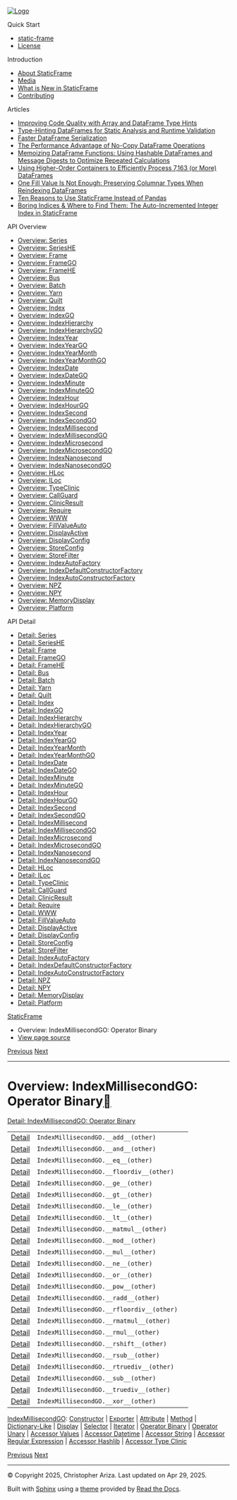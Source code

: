 [![Logo](../_static/sf-logo-web_icon-small.png)](../index.md)

Quick Start

* [static-frame](../readme.md)
* [License](../license.md)

Introduction

* [About StaticFrame](../intro.md)
* [Media](../intro.html#media)
* [What is New in StaticFrame](../new.md)
* [Contributing](../contributing.md)

Articles

* [Improving Code Quality with Array and DataFrame Type Hints](../articles/guard.md)
* [Type-Hinting DataFrames for Static Analysis and Runtime Validation](../articles/ftyping.md)
* [Faster DataFrame Serialization](../articles/serialize.md)
* [The Performance Advantage of No-Copy DataFrame Operations](../articles/no_copy.md)
* [Memoizing DataFrame Functions: Using Hashable DataFrames and Message Digests to Optimize Repeated Calculations](../articles/hash.md)
* [Using Higher-Order Containers to Efficiently Process 7,163 (or More) DataFrames](../articles/uhoc.md)
* [One Fill Value Is Not Enough: Preserving Columnar Types When Reindexing DataFrames](../articles/fill_value.md)
* [Ten Reasons to Use StaticFrame Instead of Pandas](../articles/upgrade.md)
* [Boring Indices & Where to Find Them: The Auto-Incremented Integer Index in StaticFrame](../articles/aiii.md)

API Overview

* [Overview: Series](series.md)
* [Overview: SeriesHE](series_he.md)
* [Overview: Frame](frame.md)
* [Overview: FrameGO](frame_go.md)
* [Overview: FrameHE](frame_he.md)
* [Overview: Bus](bus.md)
* [Overview: Batch](batch.md)
* [Overview: Yarn](yarn.md)
* [Overview: Quilt](quilt.md)
* [Overview: Index](index.md)
* [Overview: IndexGO](index_go.md)
* [Overview: IndexHierarchy](index_hierarchy.md)
* [Overview: IndexHierarchyGO](index_hierarchy_go.md)
* [Overview: IndexYear](index_year.md)
* [Overview: IndexYearGO](index_year_go.md)
* [Overview: IndexYearMonth](index_year_month.md)
* [Overview: IndexYearMonthGO](index_year_month_go.md)
* [Overview: IndexDate](index_date.md)
* [Overview: IndexDateGO](index_date_go.md)
* [Overview: IndexMinute](index_minute.md)
* [Overview: IndexMinuteGO](index_minute_go.md)
* [Overview: IndexHour](index_hour.md)
* [Overview: IndexHourGO](index_hour_go.md)
* [Overview: IndexSecond](index_second.md)
* [Overview: IndexSecondGO](index_second_go.md)
* [Overview: IndexMillisecond](index_millisecond.md)
* [Overview: IndexMillisecondGO](index_millisecond_go.md)
* [Overview: IndexMicrosecond](index_microsecond.md)
* [Overview: IndexMicrosecondGO](index_microsecond_go.md)
* [Overview: IndexNanosecond](index_nanosecond.md)
* [Overview: IndexNanosecondGO](index_nanosecond_go.md)
* [Overview: HLoc](hloc.md)
* [Overview: ILoc](iloc.md)
* [Overview: TypeClinic](type_clinic.md)
* [Overview: CallGuard](call_guard.md)
* [Overview: ClinicResult](clinic_result.md)
* [Overview: Require](require.md)
* [Overview: WWW](www.md)
* [Overview: FillValueAuto](fill_value_auto.md)
* [Overview: DisplayActive](display_active.md)
* [Overview: DisplayConfig](display_config.md)
* [Overview: StoreConfig](store_config.md)
* [Overview: StoreFilter](store_filter.md)
* [Overview: IndexAutoFactory](index_auto_factory.md)
* [Overview: IndexDefaultConstructorFactory](index_default_constructor_factory.md)
* [Overview: IndexAutoConstructorFactory](index_auto_constructor_factory.md)
* [Overview: NPZ](npz.md)
* [Overview: NPY](npy.md)
* [Overview: MemoryDisplay](memory_display.md)
* [Overview: Platform](platform.md)

API Detail

* [Detail: Series](../api_detail/series.md)
* [Detail: SeriesHE](../api_detail/series_he.md)
* [Detail: Frame](../api_detail/frame.md)
* [Detail: FrameGO](../api_detail/frame_go.md)
* [Detail: FrameHE](../api_detail/frame_he.md)
* [Detail: Bus](../api_detail/bus.md)
* [Detail: Batch](../api_detail/batch.md)
* [Detail: Yarn](../api_detail/yarn.md)
* [Detail: Quilt](../api_detail/quilt.md)
* [Detail: Index](../api_detail/index.md)
* [Detail: IndexGO](../api_detail/index_go.md)
* [Detail: IndexHierarchy](../api_detail/index_hierarchy.md)
* [Detail: IndexHierarchyGO](../api_detail/index_hierarchy_go.md)
* [Detail: IndexYear](../api_detail/index_year.md)
* [Detail: IndexYearGO](../api_detail/index_year_go.md)
* [Detail: IndexYearMonth](../api_detail/index_year_month.md)
* [Detail: IndexYearMonthGO](../api_detail/index_year_month_go.md)
* [Detail: IndexDate](../api_detail/index_date.md)
* [Detail: IndexDateGO](../api_detail/index_date_go.md)
* [Detail: IndexMinute](../api_detail/index_minute.md)
* [Detail: IndexMinuteGO](../api_detail/index_minute_go.md)
* [Detail: IndexHour](../api_detail/index_hour.md)
* [Detail: IndexHourGO](../api_detail/index_hour_go.md)
* [Detail: IndexSecond](../api_detail/index_second.md)
* [Detail: IndexSecondGO](../api_detail/index_second_go.md)
* [Detail: IndexMillisecond](../api_detail/index_millisecond.md)
* [Detail: IndexMillisecondGO](../api_detail/index_millisecond_go.md)
* [Detail: IndexMicrosecond](../api_detail/index_microsecond.md)
* [Detail: IndexMicrosecondGO](../api_detail/index_microsecond_go.md)
* [Detail: IndexNanosecond](../api_detail/index_nanosecond.md)
* [Detail: IndexNanosecondGO](../api_detail/index_nanosecond_go.md)
* [Detail: HLoc](../api_detail/hloc.md)
* [Detail: ILoc](../api_detail/iloc.md)
* [Detail: TypeClinic](../api_detail/type_clinic.md)
* [Detail: CallGuard](../api_detail/call_guard.md)
* [Detail: ClinicResult](../api_detail/clinic_result.md)
* [Detail: Require](../api_detail/require.md)
* [Detail: WWW](../api_detail/www.md)
* [Detail: FillValueAuto](../api_detail/fill_value_auto.md)
* [Detail: DisplayActive](../api_detail/display_active.md)
* [Detail: DisplayConfig](../api_detail/display_config.md)
* [Detail: StoreConfig](../api_detail/store_config.md)
* [Detail: StoreFilter](../api_detail/store_filter.md)
* [Detail: IndexAutoFactory](../api_detail/index_auto_factory.md)
* [Detail: IndexDefaultConstructorFactory](../api_detail/index_default_constructor_factory.md)
* [Detail: IndexAutoConstructorFactory](../api_detail/index_auto_constructor_factory.md)
* [Detail: NPZ](../api_detail/npz.md)
* [Detail: NPY](../api_detail/npy.md)
* [Detail: MemoryDisplay](../api_detail/memory_display.md)
* [Detail: Platform](../api_detail/platform.md)

[StaticFrame](../index.md)

* Overview: IndexMillisecondGO: Operator Binary
* [View page source](../_sources/api_overview/index_millisecond_go-operator_binary.rst.txt)

[Previous](index_millisecond_go-iterator.html "Overview: IndexMillisecondGO: Iterator")
[Next](index_millisecond_go-operator_unary.html "Overview: IndexMillisecondGO: Operator Unary")

---

# Overview: IndexMillisecondGO: Operator Binary[](#overview-indexmillisecondgo-operator-binary "Link to this heading")

[Detail: IndexMillisecondGO: Operator Binary](../api_detail/index_millisecond_go-operator_binary.html#api-detail-indexmillisecondgo-operator-binary)

|  |  |  |
| --- | --- | --- |
| [Detail](../api_detail/index_millisecond_go-operator_binary.html#api-sig-indexmillisecondgo-add) | `IndexMillisecondGO.__add__(other)` |  |
| [Detail](../api_detail/index_millisecond_go-operator_binary.html#api-sig-indexmillisecondgo-and) | `IndexMillisecondGO.__and__(other)` |  |
| [Detail](../api_detail/index_millisecond_go-operator_binary.html#api-sig-indexmillisecondgo-eq) | `IndexMillisecondGO.__eq__(other)` |  |
| [Detail](../api_detail/index_millisecond_go-operator_binary.html#api-sig-indexmillisecondgo-floordiv) | `IndexMillisecondGO.__floordiv__(other)` |  |
| [Detail](../api_detail/index_millisecond_go-operator_binary.html#api-sig-indexmillisecondgo-ge) | `IndexMillisecondGO.__ge__(other)` |  |
| [Detail](../api_detail/index_millisecond_go-operator_binary.html#api-sig-indexmillisecondgo-gt) | `IndexMillisecondGO.__gt__(other)` |  |
| [Detail](../api_detail/index_millisecond_go-operator_binary.html#api-sig-indexmillisecondgo-le) | `IndexMillisecondGO.__le__(other)` |  |
| [Detail](../api_detail/index_millisecond_go-operator_binary.html#api-sig-indexmillisecondgo-lt) | `IndexMillisecondGO.__lt__(other)` |  |
| [Detail](../api_detail/index_millisecond_go-operator_binary.html#api-sig-indexmillisecondgo-matmul) | `IndexMillisecondGO.__matmul__(other)` |  |
| [Detail](../api_detail/index_millisecond_go-operator_binary.html#api-sig-indexmillisecondgo-mod) | `IndexMillisecondGO.__mod__(other)` |  |
| [Detail](../api_detail/index_millisecond_go-operator_binary.html#api-sig-indexmillisecondgo-mul) | `IndexMillisecondGO.__mul__(other)` |  |
| [Detail](../api_detail/index_millisecond_go-operator_binary.html#api-sig-indexmillisecondgo-ne) | `IndexMillisecondGO.__ne__(other)` |  |
| [Detail](../api_detail/index_millisecond_go-operator_binary.html#api-sig-indexmillisecondgo-or) | `IndexMillisecondGO.__or__(other)` |  |
| [Detail](../api_detail/index_millisecond_go-operator_binary.html#api-sig-indexmillisecondgo-pow) | `IndexMillisecondGO.__pow__(other)` |  |
| [Detail](../api_detail/index_millisecond_go-operator_binary.html#api-sig-indexmillisecondgo-radd) | `IndexMillisecondGO.__radd__(other)` |  |
| [Detail](../api_detail/index_millisecond_go-operator_binary.html#api-sig-indexmillisecondgo-rfloordiv) | `IndexMillisecondGO.__rfloordiv__(other)` |  |
| [Detail](../api_detail/index_millisecond_go-operator_binary.html#api-sig-indexmillisecondgo-rmatmul) | `IndexMillisecondGO.__rmatmul__(other)` |  |
| [Detail](../api_detail/index_millisecond_go-operator_binary.html#api-sig-indexmillisecondgo-rmul) | `IndexMillisecondGO.__rmul__(other)` |  |
| [Detail](../api_detail/index_millisecond_go-operator_binary.html#api-sig-indexmillisecondgo-rshift) | `IndexMillisecondGO.__rshift__(other)` |  |
| [Detail](../api_detail/index_millisecond_go-operator_binary.html#api-sig-indexmillisecondgo-rsub) | `IndexMillisecondGO.__rsub__(other)` |  |
| [Detail](../api_detail/index_millisecond_go-operator_binary.html#api-sig-indexmillisecondgo-rtruediv) | `IndexMillisecondGO.__rtruediv__(other)` |  |
| [Detail](../api_detail/index_millisecond_go-operator_binary.html#api-sig-indexmillisecondgo-sub) | `IndexMillisecondGO.__sub__(other)` |  |
| [Detail](../api_detail/index_millisecond_go-operator_binary.html#api-sig-indexmillisecondgo-truediv) | `IndexMillisecondGO.__truediv__(other)` |  |
| [Detail](../api_detail/index_millisecond_go-operator_binary.html#api-sig-indexmillisecondgo-xor) | `IndexMillisecondGO.__xor__(other)` |  |

[IndexMillisecondGO](index_millisecond_go.html#api-overview-indexmillisecondgo): [Constructor](index_millisecond_go-constructor.html#api-overview-indexmillisecondgo-constructor) | [Exporter](index_millisecond_go-exporter.html#api-overview-indexmillisecondgo-exporter) | [Attribute](index_millisecond_go-attribute.html#api-overview-indexmillisecondgo-attribute) | [Method](index_millisecond_go-method.html#api-overview-indexmillisecondgo-method) | [Dictionary-Like](index_millisecond_go-dictionary_like.html#api-overview-indexmillisecondgo-dictionary-like) | [Display](index_millisecond_go-display.html#api-overview-indexmillisecondgo-display) | [Selector](index_millisecond_go-selector.html#api-overview-indexmillisecondgo-selector) | [Iterator](index_millisecond_go-iterator.html#api-overview-indexmillisecondgo-iterator) | [Operator Binary](#api-overview-indexmillisecondgo-operator-binary) | [Operator Unary](index_millisecond_go-operator_unary.html#api-overview-indexmillisecondgo-operator-unary) | [Accessor Values](index_millisecond_go-accessor_values.html#api-overview-indexmillisecondgo-accessor-values) | [Accessor Datetime](index_millisecond_go-accessor_datetime.html#api-overview-indexmillisecondgo-accessor-datetime) | [Accessor String](index_millisecond_go-accessor_string.html#api-overview-indexmillisecondgo-accessor-string) | [Accessor Regular Expression](index_millisecond_go-accessor_regular_expression.html#api-overview-indexmillisecondgo-accessor-regular-expression) | [Accessor Hashlib](index_millisecond_go-accessor_hashlib.html#api-overview-indexmillisecondgo-accessor-hashlib) | [Accessor Type Clinic](index_millisecond_go-accessor_type_clinic.html#api-overview-indexmillisecondgo-accessor-type-clinic)

[Previous](index_millisecond_go-iterator.html "Overview: IndexMillisecondGO: Iterator")
[Next](index_millisecond_go-operator_unary.html "Overview: IndexMillisecondGO: Operator Unary")

---

© Copyright 2025, Christopher Ariza.
Last updated on Apr 29, 2025.

Built with [Sphinx](https://www.sphinx-doc.org/) using a
[theme](https://github.com/readthedocs/sphinx_rtd_theme)
provided by [Read the Docs](https://readthedocs.org).